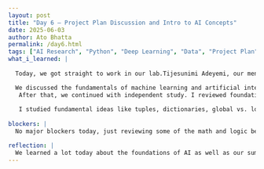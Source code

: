 ```yaml
---
layout: post
title: "Day 6 – Project Plan Discussion and Intro to AI Concepts"
date: 2025-06-03
author: Ato Bhatta
permalink: /day6.html
tags: ["AI Research", "Python", "Deep Learning", "Data", "Project Plan", "Machine Learning", "Unmasking AI"]
what_i_learned: |
  
  Today, we got straight to work in our lab.Tijesunimi Adeyemi, our mentor, had returned from his tour and told us about his experiences. He described how we will be working on our research project plan over the course of the summer and gave us insights into how AI can be trained using data, mimic human thought processes, and assist in decision-making.We also went over how probability and logic function in AI, how to train AI to recognize patterns and make predictions, and basic equations.

  We discussed the fundamentals of machine learning and artificial intelligence, including input/output systems, deep learning, logistic and linear regression, and the value of data.
   After that, we continued with independent study. I reviewed foundational topics like how AI works with data, makes predictions, and uses algorithms like logistic regression to classify outcomes. I also explored more Python concepts that will help us build and analyze our models this summer.
  
   I studied fundamental ideas like tuples, dictionaries, global vs. local variables, and Python's strip and append methods in addition to learning how to clean and prepare data.
   
blockers: |
  No major blockers today, just reviewing some of the math and logic behind AI tools.

reflection: |
  We learned a lot today about the foundations of AI as well as our summer project. I loved learning more about how AI "thinks" and learns, and it was fascinating to see how Python and machine learning fit into actual issues.
---
```



